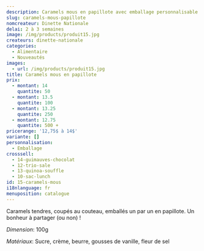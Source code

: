 ```yaml
---
description: Caramels mous en papillote avec emballage personnalisable
slug: caramels-mous-papillote
nomcreateur: Dinette Nationale
delai: 2 à 3 semaines
image: /img/products/produit15.jpg
createurs: dinette-nationale
categories:
  - Alimentaire
  - Nouveautés
images:
  - url: /img/products/produit15.jpg
title: Caramels mous en papillote
prix:
  - montant: 14
    quantite: 50
  - montant: 13.5
    quantite: 100
  - montant: 13.25
    quantite: 250
  - montant: 12.75
    quantite: 500 +
pricerange: '12,75$ à 14$'
variante: []
personnalisation:
  - Emballage
crosssell:
  - 14-guimauves-chocolat
  - 12-trio-sale
  - 13-quinoa-souffle
  - 10-sac-lunch
id: 15-caramels-mous
i18nlanguage: fr
menuposition: catalogue
---
```

Caramels tendres, coupés au couteau, emballés un par un en papillote. Un bonheur à partager (ou non) !

_Dimension_: 100g

_Matériaux_: Sucre, crème, beurre, gousses de vanille, fleur de sel

